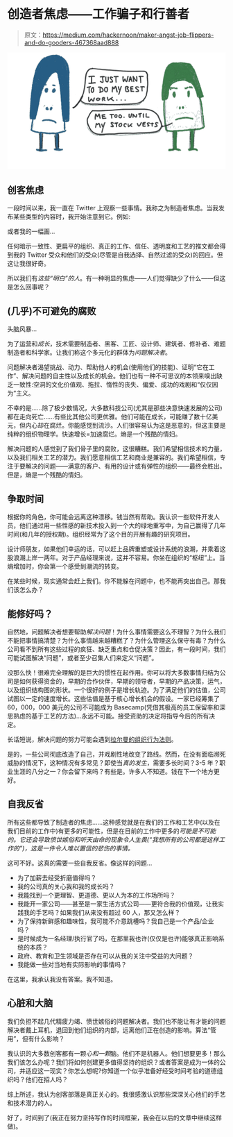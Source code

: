 # 创造者焦虑——工作骗子和行善者

> 原文：<https://medium.com/hackernoon/maker-angst-job-flippers-and-do-gooders-467368aad888>

![](img/0816c4b0e93159b8fb2e74c67a2c720b.png)

## 创客焦虑

一段时间以来，我一直在 Twitter 上观察一些事情。我称之为制造者焦虑。当我发布某些类型的内容时，我开始注意到它。例如:

或者我的一幅画…

任何暗示一致性、更扁平的组织、真正的工作、信任、透明度和工艺的推文都会得到我的 Twitter 受众和他们的受众(尽管是自我选择、自然过滤的受众)的回应。但这让我很好奇。

所以我们有*这些“明白”的人*。有一种明显的焦虑——人们觉得缺少了什么——但这是怎么回事呢？

## (几乎)不可避免的腐败

头脑风暴…

为了运营和*成长*，技术需要制造者、黑客、工匠、设计师、建筑者、修补者、难题制造者和科学家。让我们称这个多元化的群体为*问题解决者*。

问题解决者渴望挑战、动力、帮助他人的机会(使用他们的技能)、证明“它在工作”、解决问题的自主性以及成长的机会。他们也有一种不可思议的本领来嗅出缺乏一致性:空洞的文化价值观、拖拉、惰性的丧失、偏爱、成功的戏剧和“仅仅因为”主义。

不幸的是……除了极少数情况，大多数科技公司(尤其是那些决意快速发展的公司)都在走向死亡……有些比其他公司更优雅。他们可能在成长，可能赚了数十亿美元，但内心却在腐烂。你能感觉到流沙。人们很容易认为这是恶意的，但这主要是纯粹的组织物理学。快速增长=加速腐烂。熵是一个残酷的情妇。

解决问题的人感觉到了我们骨子里的腐败，这很糟糕。我们希望相信技术的力量，以及我们相关工艺的潜力。我们愿意相信工艺和商业是兼容的。我们希望相信，专注于要解决的问题——满意的客户、有用的设计或有弹性的组织——最终会胜出。但是，熵是一个残酷的情妇。

## 争取时间

根据你的角色，你可能会远离这种漂移。钱当然有帮助。我认识一些软件开发人员，他们通过用一些性感的新技术投入到一个大的绿地重写中，为自己赢得了几年时间(和几年的授权期)。组织经常为了这个目的开展有趣的研究项目。

设计师朋友，如果他们幸运的话，可以赶上品牌重塑或设计系统的浪潮，并乘着这股浪潮上岸一两年。对于产品经理来说，这并不容易。你坐在组织的“枢纽”上。当熵增加时，你会第一个感受到潮流的转变。

在某些时候，现实通常会赶上我们。你不能躲在问题中，也不能再突出自己。那我们该怎么办？

## 能修好吗？

自然地，问题解决者想要帮助*解决问题*！为什么事情需要这么不理智？为什么我们不能把事情搞清楚？为什么事情越来越糟糕了？为什么管理这么保守有毒？为什么公司看不到所有这些过程的疯狂、缺乏重点和仓促决策？因此，有一段时间，我们可能试图解决“问题”，或者至少召集人们来定义“问题”。

没那么快！很难完全理解的是巨大的惯性在起作用。你可以将大多数事情归结为公司是如何获得资金的，早期的合作伙伴，早期的领导者，早期的产品决策，运气，以及组织结构图的形状。一个很好的例子是增长轨迹。为了满足他们的估值，公司试图以一定的速度增长。这些估值是基于核心增长机会的假设。一家已经筹集了 60，000，000 美元的公司不可能成为 Basecamp(凭借其极高的员工保留率和深思熟虑的基于工艺的方法)…永远不可能。接受资助的决定将指导今后的所有决定。

长话短说，解决问题的努力可能会遇到[拉尔曼的组织行为法则](http://www.craiglarman.com/wiki/index.php?title=Larman%27s_Laws_of_Organizational_Behavior)。

是的，一些公司彻底改造了自己，并戏剧性地改变了路线。然而，在没有面临濒死威胁的情况下，这种情况有多常见？即使当*真的发生*，需要多长时间？3-5 年？职业生涯的八分之一？你会留下来吗？有些是。许多人不知道。钱在下一个地方更好。

## 自我反省

所有这些都导致了制造者的焦虑……这种感觉就是在我们的工作和工艺中(以及在我们目前的工作中)有更多的可能性，但是在目前的工作中更多的*可能是不可能的。它还会导致愤世嫉俗和听天由命的现象令人生畏(“我想所有的公司都是这样工作的”)，这是一件令人难以置信的悲伤的事情。*

这可不好。这真的需要一些自我反省。像这样的问题…

*   为了加薪去经受折磨值得吗？
*   我的公司真的关心我和我的成长吗？
*   我能找到一个更理智、更道德、更以人为本的工作场所吗？
*   我能开一家公司——甚至是一家生活方式公司——更符合我的价值观，让我实践我的手艺吗？如果我们从来没有超过 60 人，那又怎么样？
*   为了保持新鲜感和趣味性，我可能不介意跳槽吗？我自己是一个产品/企业吗？
*   是时候成为一名经理/执行官了吗，在那里我也许(仅仅是也许)能够真正影响系统的本质？
*   政府、教育和卫生领域是否存在可以从我的关注中受益的大问题？
*   我能做一些对当地有实际影响的事情吗？

在这里，我承认我没有答案。我不知道。

## 心脏和大脑

我们负担不起几代精疲力竭、愤世嫉俗的问题解决者。我们也不能让有才能的问题解决者戴上耳机，退回到他们组织的内部，远离他们正在创造的影响。算法“管用”，但有什么影响？

我认识的大多数创客都有一颗*心和一颗*脑。他们不是机器人。他们想要更多！那么我们该怎么办呢？我们将如何创建更多值得坚持的组织？或者答案是成为一体的公司，并适应这一现实？你怎么想呢?你知道一个似乎准备好经受时间考验的道德组织吗？他们在招人吗？

综上所述，我认为创客部落是真正关心的。我很感激认识那些深深关心他们的手艺和技术潜力的人。

好了，时间到了(我正在努力坚持写作的时间框架，我会在以后的文章中继续这样做)。